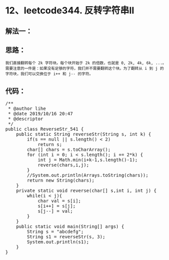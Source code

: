 # 12、leetcode344. 反转字符串II
解法一：
--  
思路：
--
    我们直接翻转每个 2k 字符块。每个块开始于 2k 的倍数，也就是 0, 2k, 4k, 6k, ...。需要注意的一件是：如果没有足够的字符，我们并不需要翻转这个块。为了翻转从 i 到 j 的字符块，我们可以交换位于 i++ 和 j-- 的字符。    
代码： 
--
<pre>
/**
 * @author lihe
 * @date 2019/10/16 20:47
 * @descriptor
 */
public class ReverseStr_541 {
    public static String reverseStr(String s, int k) {
        if(s == null || s.length() < 2)
            return s;
        char[] chars = s.toCharArray();
        for (int i = 0; i < s.length(); i += 2*k) {
            int j = Math.min(i+k-1,s.length()-1);
            reverse(chars,i,j);
        }
        //System.out.println(Arrays.toString(chars));
        return new String(chars);
    }
    private static void reverse(char[] s,int i, int j) {
        while(i < j){
            char val = s[i];
            s[i++] = s[j];
            s[j--] = val;
        }
    }
    public static void main(String[] args) {
        String s = "abcdefg";
        String s1 = reverseStr(s, 3);
        System.out.println(s1);
    }
}
</pre>
